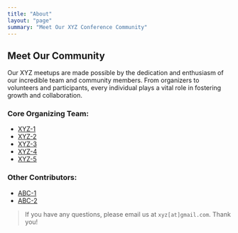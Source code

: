 ```yaml
---
title: "About"
layout: "page"
summary: "Meet Our XYZ Conference Community"
---
```


## Meet Our Community

Our XYZ meetups are made possible by the dedication and enthusiasm of our incredible team and community members. From organizers to volunteers and participants, every individual plays a vital role in fostering growth and collaboration.


### Core Organizing Team: 

- [XYZ-1](https://www.linkedin.com/in/#/)
- [XYZ-2](https://www.linkedin.com/in/#/)
- [XYZ-3](https://www.linkedin.com/in/#/)
- [XYZ-4](https://www.linkedin.com/in/#/)
- [XYZ-5](https://www.linkedin.com/in/#/)

### Other Contributors:
 
- [ABC-1](https://www.linkedin.com/in/#/)
- [ABC-2](https://www.linkedin.com/in/#/)

> If you have any questions, please email us at `xyz[at]gmail.com`. Thank you!
